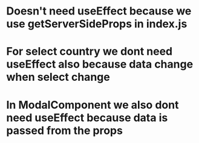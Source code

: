 # Doesn't need useEffect because we use getServerSideProps in index.js

# For select country we dont need useEffect also because data change when select change

# In ModalComponent we also dont need useEffect because data is passed from the props
